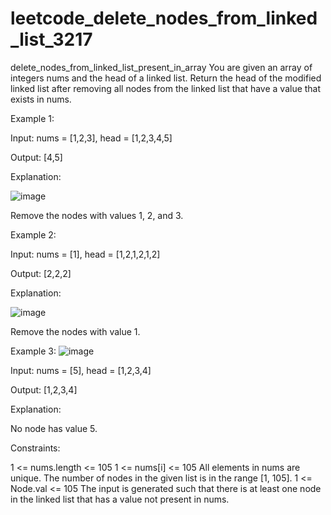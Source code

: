 # leetcode_delete_nodes_from_linked_list_3217
delete_nodes_from_linked_list_present_in_array
You are given an array of integers nums and the head of a linked list. Return the head of the modified linked list after removing all nodes from the linked list that have a value that exists in nums.

 

Example 1:

Input: nums = [1,2,3], head = [1,2,3,4,5]

Output: [4,5]

Explanation:

![image](https://github.com/user-attachments/assets/cc0b2eca-f929-44cc-879f-91c6a3afe9fd)


Remove the nodes with values 1, 2, and 3.

Example 2:


Input: nums = [1], head = [1,2,1,2,1,2]

Output: [2,2,2]

Explanation:

![image](https://github.com/user-attachments/assets/0ce98dda-5c18-4a93-89a7-c9109eda9478)


Remove the nodes with value 1.

Example 3:
![image](https://github.com/user-attachments/assets/1d78335e-dffd-4f29-8279-8b56d0268cb2)


Input: nums = [5], head = [1,2,3,4]

Output: [1,2,3,4]

Explanation:



No node has value 5.

 

Constraints:

1 <= nums.length <= 105
1 <= nums[i] <= 105
All elements in nums are unique.
The number of nodes in the given list is in the range [1, 105].
1 <= Node.val <= 105
The input is generated such that there is at least one node in the linked list that has a value not present in nums.
